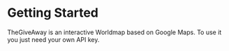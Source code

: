 # Getting Started

TheGiveAway is an interactive Worldmap based on Google Maps. To use it you just need your own API key.

